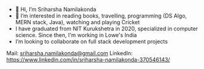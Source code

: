 - 👋 Hi, I’m Sriharsha Namilakonda
- 👀 I’m interested in reading books, travelling, programming (DS Algo, MERN stack, Java), watching and playing Cricket
- I have graduated from NIT Kurukshetra in 2020, specialized in computer science. Since then, I'm working in Lowe's India
- I’m looking to collaborate on full stack development projects

Mail: sriharsha.namilakonda@gmail.com
LinkedIn: https://www.linkedin.com/in/sriharsha-namilakonda-370546143/


<!---
N-S-H/N-S-H is a ✨ special ✨ repository because its `README.md` (this file) appears on your GitHub profile.
You can click the Preview link to take a look at your changes.
--->
